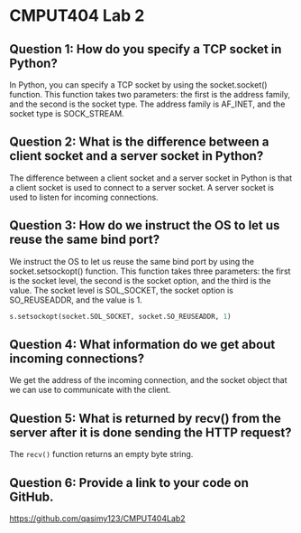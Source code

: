 # CMPUT404 Lab 2

## Question 1: How do you specify a TCP socket in Python?

In Python, you can specify a TCP socket by using the socket.socket() function. This function takes two parameters: the first is the address family, and the second is the socket type. The address family is AF_INET, and the socket type is SOCK_STREAM.

## Question 2: What is the difference between a client socket and a server socket in Python?

The difference between a client socket and a server socket in Python is that a client socket is used to connect to a server socket. A server socket is used to listen for incoming connections.

## Question 3: How do we instruct the OS to let us reuse the same bind port?

We instruct the OS to let us reuse the same bind port by using the socket.setsockopt() function. This function takes three parameters: the first is the socket level, the second is the socket option, and the third is the value. The socket level is SOL_SOCKET, the socket option is SO_REUSEADDR, and the value is 1.

```python
s.setsockopt(socket.SOL_SOCKET, socket.SO_REUSEADDR, 1)
```

## Question 4: What information do we get about incoming connections?

We get the address of the incoming connection, and the socket object that we can use to communicate with the client.

## Question 5: What is returned by recv() from the server after it is done sending the HTTP request?
The `recv()` function returns an empty byte string.

## Question 6: Provide a link to your code on GitHub.

https://github.com/qasimy123/CMPUT404Lab2